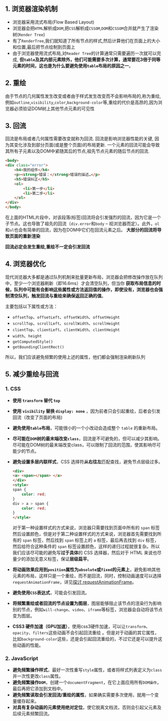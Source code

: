 ## 1. 浏览器渲染机制
- 浏览器采用流式布局(Flow Based Layout)
- 浏览器会把`HTML`解析成`DOM`,把`CSS`解析成`CSSOM`,`DOM`和`CSSOM`合并就产生了渲染树(`Render Tree`)
- 有了`RenderTree`,我们就知道了所有节点的样式,然后计算他们在页面上的大小和位置,最后把节点绘制到页面上
- 由于浏览器使用流式布局,对`Reader Tree`的计算通常只需要遍历一次就可以完成, **但`table`及其内部元素除外，他们可能需要多次计算，通常要花3倍于同等元素的时间，这也是为什么要避免使用`table`布局的原因之一**。

## 2. 重绘
由于节点的几何属性发生改变或者由于样式发生改变而不会影响布局的,称为重绘,例如`outline`,`visibility`,`color`,`background-color`等,重绘的代价是高昂的,因为浏览器必须验证DOM树上其他节点元素的可见性

## 3. 回流
回流是布局或者几何属性需要改变就称为回流. 回流是影响浏览器性能的关键, 因为其变化涉及到部分页面(或是整个页面)的布局更新. 一个元素的回流可能会导致其所有子元素以及DOM中紧随其后的节点,祖先节点元素的随后节点的回流.
```html
<body>
<div class="error">
    <h4>我的组件</h4>
    <p><strong>错误：</strong>错误的描述…</p>
    <h5>错误纠正</h5>
    <ol>
        <li>第一步</li>
        <li>第二步</li>
    </ol>
</div>
</body>
```
在上面的HTML片段中，对该段落(标签)回流将会引发强烈的回流，因为它是一个子节点。这也导致了祖先的回流（`div.error`和`body` – 视浏览器而定）。此外，`ol`和`ul`也会有简单的回流，因为在DOM中它们在回流元素之后。 **大部分的回流将导致页面的重新渲染**

**回流必定会发生重绘,重绘不一定会引发回流**

## 4. 浏览器优化
现代浏览器大多都是通过队列机制来批量更新布局，浏览器会把修改操作放在队列中，至少一个浏览器刷新（即16.6ms）才会清空队列，但当你 **获取布局信息的时候，队列中可能有会影响这些属性或方法返回值的操作，即使没有，浏览器也会强制清空队列，触发回流与重绘来确保返回正确的值**。

主要包括以下属性或方法：

- `offsetTop`、`offsetLeft`、`offsetWidth`、`offsetHeight`
- `scrollTop`、`scrollLeft`、`scrollWidth`、`scrollHeight`
- `clientTop`、`clientLeft`、`clientWidth`、`clientHeight`
- `width`、`height`
- `getComputedStyle()`
- `getBoundingClientRect()`

所以，我们应该避免频繁的使用上述的属性，他们都会强制渲染刷新队列

## 5. 减少重绘与回流
### 1. CSS

- **使用 `transform` 替代 `top`**

- **使用 `visibility` 替换 `display: none`** ，因为前者只会引起重绘，后者会引发回流（改变了页面的布局)

- **避免使用`table`布局**，可能很小的一个小改动会造成整个 `table` 的重新布局。

- **尽可能在`DOM`树的最末端改变`class`**，回流是不可避免的，但可以减少其影响。尽可能在DOM树的最末端改变class，可以限制了回流的范围，使其影响尽可能少的节点。

- **避免设置多层内联样式**，CSS 选择符**从右往左**匹配查找，避免节点层级过多。

    ```html
    <div>
  <a> <span></span> </a>
    </div>
    <style>
    span {
        color: red;
    }
    div > a > span {
        color: red;
    }
    </style>
    ```
    对于第一种设置样式的方式来说，浏览器只需要找到页面中所有的 `span` 标签然后设置颜色，但是对于第二种设置样式的方式来说，浏览器首先需要找到所有的 `span` 标签，然后找到 `span` 标签上的 `a` 标签，最后再去找到 `div` 标签，然后给符合这种条件的 `span` 标签设置颜色，这样的递归过程就很复杂。所以我们应该尽可能的避免写**过于具体**的 CSS 选择器，然后对于 HTML 来说也尽量少的添加无意义标签，保证**层级扁平**。
- **将动画效果应用到`position`属性为`absolute`或`fixed`的元素上**，避免影响其他元素的布局，这样只是一个重绘，而不是回流，同时，控制动画速度可以选择 `requestAnimationFrame`，详见[探讨 requestAnimationFrame](https://github.com/LuNaHaiJiao/blog/issues/30)。
- **避免使用`CSS`表达式**，可能会引发回流。
- **将频繁重绘或者回流的节点设置为图层**，图层能够阻止该节点的渲染行为影响别的节点，例如`will-change`、`video`、`iframe`等标签，浏览器会自动将该节点变为图层。
- **CSS3 硬件加速（GPU加速）**，使用css3硬件加速，可以让`transform`、`opacity`、`filters`这些动画不会引起回流重绘 。但是对于动画的其它属性，比如`background-color`这些，还是会引起回流重绘的，不过它还是可以提升这些动画的性能。

### 2. JavaScript
- **避免频繁操作样式**，最好一次性重写`style`属性，或者将样式列表定义为`class`并一次性更改`class`属性。
- **避免频繁操作`DOM`**，创建一个`documentFragment`，在它上面应用所有`DOM操作`，最后再把它添加到文档中。
- **避免频繁读取会引发回流/重绘的属性**，如果确实需要多次使用，就用一个变量缓存起来。
- **对具有复杂动画的元素使用绝对定位**，使它脱离文档流，否则会引起父元素及后续元素频繁回流。